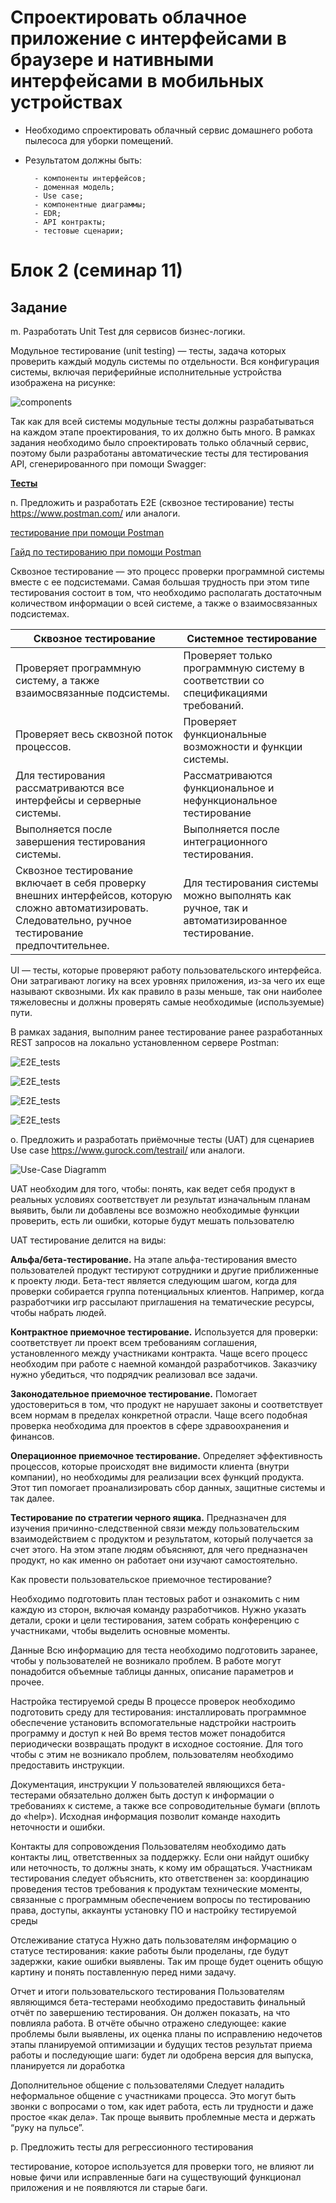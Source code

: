 # Спроектировать облачное приложение с интерфейсами в браузере и нативными интерфейсами в мобильных устройствах

+ Необходимо спроектировать облачный сервис домашнего робота пылесоса для уборки помещений.

+ Результатом должны быть:

        - компоненты интерфейсов;
        - доменная модель;
        - Use case;
        - компонентные диаграммы;
        - EDR;
        - API контракты;
        - тестовые сценарии;

# Блок 2 (семинар 11)

## Задание

m. Разработать Unit Test для сервисов бизнес-логики.

Модульное тестирование (unit testing) — тесты, задача которых проверить каждый модуль системы по отдельности. Вся конфигурация системы, включая периферийные исполнительные устройства изображена на рисунке:

![components](Cloud%20Service%20components.png)

Так как для всей системы модульные тесты должны разрабатываться на каждом этапе проектирования, то их должно быть много. В рамках задания необходимо было спроектировать только облачный сервис, поэтому были разработаны автоматические тесты для тестирования API, сгенерированного при помощи Swagger:

**[Тесты](test\java\io\swagger\client\api)**

n. Предложить и разработать E2E (сквозное тестирование) тесты <https://www.postman.com/> или аналоги.

[тестирование при помощи Postman](https://gb.ru/posts/kak-testirovat-api-ili-postman-dlya-chajnikov)

[Гайд по тестированию при помощи Postman](https://testengineer.ru/gajd-po-testirovaniyu-v-postman/)

Сквозное тестирование — это процесс проверки программной системы вместе с ее подсистемами. Самая большая трудность при этом типе тестирования состоит в том, что необходимо располагать достаточным количеством информации о всей системе, а также о взаимосвязанных подсистемах.

|Сквозное тестирование | Системное тестирование|
-----|-----
Проверяет программную систему, а также взаимосвязанные подсистемы. | Проверяет только программную систему в соответствии со спецификациями требований.
Проверяет весь сквозной поток процессов. | Проверяет функциональные возможности и функции системы.
Для тестирования рассматриваются все интерфейсы и серверные системы. | Рассматриваются функциональное и нефункциональное тестирование
Выполняется после завершения тестирования системы. | Выполняется после интеграционного тестирования.
Сквозное тестирование включает в себя проверку внешних интерфейсов, которую сложно автоматизировать. Следовательно, ручное тестирование предпочтительнее. | Для тестирования системы можно выполнять как ручное, так и автоматизированное тестирование.

UI — тесты, которые проверяют работу пользовательского интерфейса. Они затрагивают логику на всех уровнях приложения, из-за чего их еще называют сквозными. Их как правило в разы меньше, так они наиболее тяжеловесны и должны проверять самые необходимые (используемые) пути.

В рамках задания, выполним ранее тестирование ранее разработанных REST запросов на локально установленном сервере Postman:

![E2E_tests](test_createUser.png)

![E2E_tests](test_firmware_download.png)

![E2E_tests](test_last_version.png)

![E2E_tests](test_mistake.png)

o. Предложить и разработать приёмочные тесты (UAT) для сценариев Use case <https://www.gurock.com/testrail/> или аналоги.

![Use-Case Diagramm](Use-Case%20diagramm.png)

UAT необходим для того, чтобы: понять, как ведет себя продукт в реальных условиях соответствует ли результат изначальным планам выявить, были ли добавлены все возможно необходимые функции проверить, есть ли ошибки, которые будут мешать пользователю

UAT тестирование делится на виды:

**Альфа/бета-тестирование.** На этапе альфа-тестирования вместо пользователей продукт тестируют сотрудники и другие приближенные к проекту люди. Бета-тест является следующим шагом, когда для проверки собирается группа потенциальных клиентов. Например, когда разработчики игр рассылают приглашения на тематические ресурсы, чтобы набрать людей. 

**Контрактное приемочное тестирование.** Используется для проверки: соответствует ли проект всем требованиям соглашения, установленного между участниками контракта. Чаще всего процесс необходим при работе с наемной командой разработчиков. Заказчику нужно убедиться, что подрядчик реализовал все задачи.

**Законодательное приемочное тестирование.** Помогает удостовериться в том, что продукт не нарушает законы и соответствует всем нормам в пределах конкретной отрасли. Чаще всего подобная проверка необходима для проектов в сфере здравоохранения и финансов.

**Операционное приемочное тестирование.** Определяет эффективность процессов, которые происходят вне видимости клиента (внутри компании), но необходимы для реализации всех функций продукта. Этот тип помогает проанализировать сбор данных, защитные системы и так далее.

**Тестирование по стратегии черного ящика.** Предназначен для изучения причинно-следственной связи между пользовательским взаимодействием с продуктом и результатом, который получается за счет этого. На этом этапе людям объясняют, для чего предназначен продукт, но как именно он работает они изучают самостоятельно.

Как провести пользовательское приемочное тестирование?

Необходимо подготовить план тестовых работ и ознакомить с ним каждую из сторон, включая команду разработчиков. Нужно указать детали, сроки и цели тестирования, затем собрать конференцию с участниками, чтобы выделить основные моменты.

Данные
Всю информацию для теста необходимо подготовить заранее, чтобы у пользователей не возникало проблем. В работе могут понадобится объемные таблицы данных, описание параметров и прочее.

Настройка тестируемой среды
В процессе проверок необходимо подготовить среду для тестирования: инсталлировать программное обеспечение установить вспомогательные надстройки настроить программу и доступ к ней Во время тестов может понадобится периодически возвращать продукт в исходное состояние. Для того чтобы с этим не возникало проблем, пользователям необходимо предоставить инструкции.

Документация, инструкции
У пользователей являющихся бета-тестерами обязательно должен быть доступ к информации о требованиях к системе, а также все сопроводительные бумаги (вплоть до «help»). Исходная информация позволит команде находить неточности и ошибки.

Контакты для сопровождения
Пользователям необходимо дать контакты лиц, ответственных за поддержку. Если они найдут ошибку или неточность, то должны знать, к кому им обращаться. Участникам тестирования следует объяснить, кто ответственен за: координацию проведения тестов требования к продуктам технические моменты, связанные с программным обеспечением вопросы по тестированию права, доступы, аккаунты установку ПО и настройку тестируемой среды

Отслеживание статуса
Нужно дать пользователям информацию о статусе тестирования: какие работы были проделаны, где будут задержки, какие ошибки выявлены. Так им проще будет оценить общую картину и понять поставленную перед ними задачу.

Отчет и итоги пользовательского тестирования
Пользователям являющимся бета-тестерами необходимо предоставить финальный отчёт по завершению тестирования. Он должен показать, на что повлияла работа. В отчёте обычно отражено следующее: какие проблемы были выявлены, их оценка планы по исправлению недочетов этапы планируемой оптимизации и будущих тестов результат приема работы и последующие шаги: будет ли одобрена версия для выпуска, планируется ли доработка

Дополнительное общение с пользователями
Следует наладить неформальное общение с участниками процесса. Это могут быть звонки с вопросами о том, как идет работа, есть ли трудности и даже простое «как дела». Так проще выявить проблемные места и держать “руку на пульсе”.

p. Предложить тесты для регрессионного тестирования

тестирование, которое используется для проверки того, не влияют ли новые фичи или исправленные баги на существующий функционал приложения и не появляются ли старые баги.
